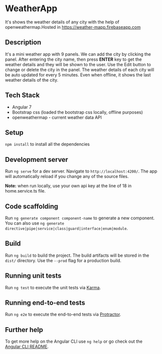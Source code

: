 # WeatherApp
It's shows the weather details of any city with the help of openweathermap.Hosted in https://weather-mapp.firebaseapp.com

## Description
It's a mini weather app with 9 panels. We can add the city by clicking the panel. After entering the city name, then press **ENTER** key to get the weather details and they will be shown to the user. Use the Edit button to change or delete the city in the panel. The weather details of each city will be auto updated for every 5 minutes. Even when offline, it shows the last weather details of the city.

## Tech Stack
- Angular 7
- Bootstrap css (loaded the bootstrap css locally, offline purposes)
- openweathermap - current weather data API

## Setup

`npm install` to install all the dependencies

## Development server

Run `ng serve` for a dev server. Navigate to `http://localhost:4200/`. The app will automatically reload if you change any of the source files.

**Note:** when run locally, use your own api key at the line of 18 in home.service.ts file.


## Code scaffolding

Run `ng generate component component-name` to generate a new component. You can also use `ng generate directive|pipe|service|class|guard|interface|enum|module`.

## Build

Run `ng build` to build the project. The build artifacts will be stored in the `dist/` directory. Use the `--prod` flag for a production build.

## Running unit tests

Run `ng test` to execute the unit tests via [Karma](https://karma-runner.github.io).

## Running end-to-end tests

Run `ng e2e` to execute the end-to-end tests via [Protractor](http://www.protractortest.org/).

## Further help

To get more help on the Angular CLI use `ng help` or go check out the [Angular CLI README](https://github.com/angular/angular-cli/blob/master/README.md).
